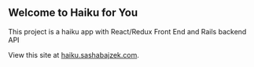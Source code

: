 ## Welcome to Haiku for You

This project is a haiku app with React/Redux Front End and Rails backend API

View this site at [haiku.sashabajzek.com](https://haiku.sashabajzek.com).
